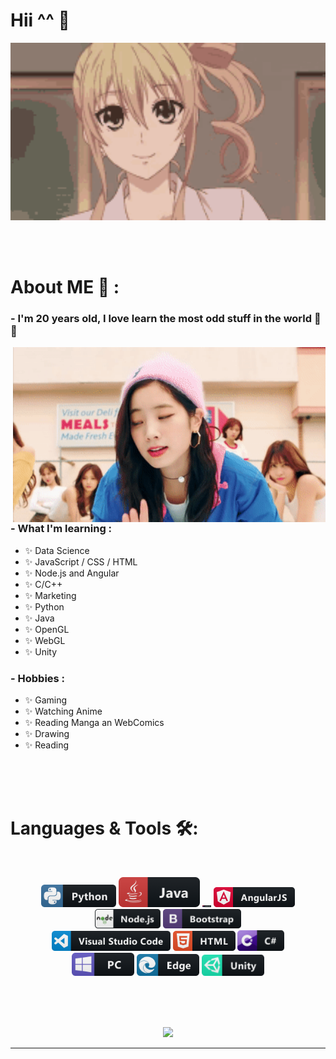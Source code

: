 # Hii ^^ 👋

<div align="center">
<img hight="300" width="700" alt="GIF" align="center" src="./assets/hello.gif">
</div>

</br>
</br>
</br>


# About ME 💬 :

### - I'm 20 years old, I love learn the most odd stuff in the world 👻👀

<img hight="400" width="500" alt="GIF" align="right" src="./assets/bump.gif">

### - What I'm learning :
- ✨ Data Science
- ✨ JavaScript / CSS / HTML
- ✨ Node.js and Angular
- ✨ C/C++
- ✨ Marketing
- ✨ Python
- ✨ Java
- ✨ OpenGL
- ✨ WebGL
- ✨ Unity

### - Hobbies : 
- ✨ Gaming
- ✨ Watching Anime
- ✨ Reading Manga an WebComics
- ✨ Drawing
- ✨ Reading

</br>
</br>
</br>

# Languages & Tools  🛠:
</br>

<p align="center">

<img src="./assets/icons/python.png" alt="python" width="120" hight="50">
<img src="./assets/icons/java.png" alt="java"  width="130" hight="50">
<img src="./assets/icons/intellij.png" alt="intellij"  width="14c0" hight="50">
<img src="./assets/icons/angular.png" alt="angular"  width="130" hight="50">
<img src="./assets/icons/nodejs.png" alt="nodejs"  width="105" hight="50">
<img src="./assets/icons/bootstrap.png" alt="bootstrap"  width="125" hight="50">
</br>
<img src="./assets/icons/visualstudio_code.png" alt="visualstudio_code" width="190" hight="40">
<img src="./assets/icons/html.png" alt="html" width="100" hight="50">
<img src="./assets/icons/csharp.png" alt="csharp" width="75" hight="50">
</br>
<img src="./assets/icons/pc.png" alt="pc" width="100" hight="50">
<img src="./assets/icons/edge.png" alt="edge" width="100" hight="50">
<img src="./assets/icons/unity.png" alt="unity" width="100" hight="50">
</p>
</br>
</br>
</br>


<!--
# Contact Me :

<p>
 </br>

<img hight="320" width="450" align="right" alt="GIF" src="./assets/93195.gif">

If you want to reach out to me about anything, be it some doubt or just to hangout and talk or want to game together just ping me 😉.
<a href="https://www.linkedin.com/in/ashutosh-saxena-7b326817b/">
  <img align="left" alt="Linkedin" width="150" hight="100" src="./assets/icons/linkedin.png" />
</br>
</br>
</br>
</a>
<a href="https://www.reddit.com/user/X_Ashutosh_X">
  <img align="left" alt=" Reddit" width="130" hight="100" src="./assets/icons/reddit.png" />
</a>
<a href="https://steamcommunity.com/profiles/76561198182224539/">
  <img align="left" alt="Steam" width="130" hight="100" src="./assets/icons/steam.png" />
</a>
 </p>
 -->
 
 <p align="center" >  
  <a href="https://github.com/anuraghazra/github-readme-stats"> 
<img  src="https://github-readme-stats.vercel.app/api?username=Hana897TRX&show_icons=true&theme=radical"/>
  </a>
  </p>

*************

</br>
</br>
</br>
</br>
</br>
</br>
</br>
